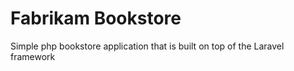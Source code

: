 # Fabrikam Bookstore

Simple php bookstore application that is built on top of the Laravel framework